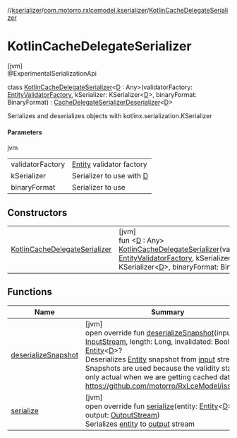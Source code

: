 //[kserializer](../../../index.md)/[com.motorro.rxlcemodel.kserializer](../index.md)/[KotlinCacheDelegateSerializer](index.md)

# KotlinCacheDelegateSerializer

[jvm]\
@ExperimentalSerializationApi

class [KotlinCacheDelegateSerializer](index.md)&lt;[D](index.md) : Any&gt;(validatorFactory: [EntityValidatorFactory](../../../../cache/cache/com.motorro.rxlcemodel.cache.entity/-entity-validator-factory/index.md), kSerializer: KSerializer&lt;[D](index.md)&gt;, binaryFormat: BinaryFormat) : [CacheDelegateSerializerDeserializer](../../../../cache/cache/com.motorro.rxlcemodel.cache/-cache-delegate-serializer-deserializer/index.md)&lt;[D](index.md)&gt; 

Serializes and deserializes objects with kotlinx.serialization.KSerializer

#### Parameters

jvm

| | |
|---|---|
| validatorFactory | [Entity](../../../../cache/cache/com.motorro.rxlcemodel.cache.entity/-entity/index.md) validator factory |
| kSerializer | Serializer to use with [D](index.md) |
| binaryFormat | Serializer to use |

## Constructors

| | |
|---|---|
| [KotlinCacheDelegateSerializer](-kotlin-cache-delegate-serializer.md) | [jvm]<br>fun &lt;[D](index.md) : Any&gt; [KotlinCacheDelegateSerializer](-kotlin-cache-delegate-serializer.md)(validatorFactory: [EntityValidatorFactory](../../../../cache/cache/com.motorro.rxlcemodel.cache.entity/-entity-validator-factory/index.md), kSerializer: KSerializer&lt;[D](index.md)&gt;, binaryFormat: BinaryFormat) |

## Functions

| Name | Summary |
|---|---|
| [deserializeSnapshot](deserialize-snapshot.md) | [jvm]<br>open override fun [deserializeSnapshot](deserialize-snapshot.md)(input: [InputStream](https://docs.oracle.com/javase/8/docs/api/java/io/InputStream.html), length: Long, invalidated: Boolean): [Entity](../../../../cache/cache/com.motorro.rxlcemodel.cache.entity/-entity/index.md)&lt;[D](index.md)&gt;?<br>Deserializes [Entity](../../../../cache/cache/com.motorro.rxlcemodel.cache.entity/-entity/index.md) snapshot from [input](deserialize-snapshot.md) stream Snapshots are used because the validity status is only actual when we are getting cached data. https://github.com/motorro/RxLceModel/issues/5 |
| [serialize](serialize.md) | [jvm]<br>open override fun [serialize](serialize.md)(entity: [Entity](../../../../cache/cache/com.motorro.rxlcemodel.cache.entity/-entity/index.md)&lt;[D](index.md)&gt;, output: [OutputStream](https://docs.oracle.com/javase/8/docs/api/java/io/OutputStream.html))<br>Serializes [entity](serialize.md) to [output](serialize.md) stream |
